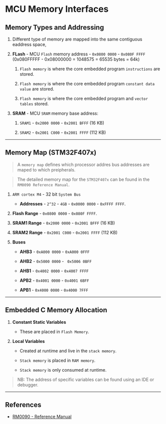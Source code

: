 # MCU Memory Interfaces

## Memory Types and Addressing

1. Different type of memory are mapped into the same contiguous eaddress space,

2. __FLash__ - MCU `Flash` memory address - `0x0800 0000` - `0x080F FFFF` (0x080FFFFF - 0x08000000 = 1048575 = 65535 bytes = 64k)

    1. `Flash memory` is where the core embedded program `instructions` are stored.

    2. `Flash memory` is where the core embedded program `constant data value` are stored.

    3. `Flash memory` is where the core embedded program and `vector tables` stored.

3. __SRAM__ - MCU `SRAM` memory base address:

    1. `SRAM1` - `0x2000 0000` - `0x2001 BFFF` (16 KB)

    2. `SRAM2` - `0x2001 C000` - `0x2001 FFFF` (112 KB)

---

## Memory Map (STM32F407x)

> A `memory map` defines which processor addres bus addresses are maped to which preipherals.

> The detailed memory map for the `STM32F407x` can be found in the `RM0090 Reference Manual`.

1. `ARM cortex M4` - 32 bit `System Bus`

    * __Addresses__ - `2^32` - `4GB` -   `0x0000 0000` - `0xFFFF FFFF`.

2. __Flash Range__ - `0x0800 0000` - `0x080F FFFF`.

3. __SRAM1 Range__ - `0x2000 0000` - `0x2001 BFFF` (16 KB)

4. __SRAM2 Range__ - `0x2001 C000` - `0x2001 FFFF` (112 KB)

5. __Buses__

    * __AHB3__ - `0xA000 0000` - `0xA000 0FFF`

    * __AHB2__ - `0x5000 0000` - ` 0x5006 0BFF`

    * __AHB1__ - `0x4002 0000` - `0x4007 FFFF`

    * __APB2__ - `0x4001 0000` - `0x4001 6BFF` 

    * __APB1__ - `0x4000 0000` - `0x4000 7FFF` 

---

## Embedded C Memory Allocation

1. __Constant Static Variables__

    * These are placed in `Flash Memory`.

2. __Local Variables__

    * Created at runtime and live in the `stack memory`. 

    * `Stack memory` is placed in `RAM memory`.

    * `Stack memory` is only consumed at runtime.

> NB: The address of specific variables can be found using an IDE or debugger.




---

## References

* [RM0090 - Reference Manual](https://www.st.com/content/ccc/resource/technical/document/reference_manual/3d/6d/5a/66/b4/99/40/d4/DM00031020.pdf/files/DM00031020.pdf/jcr:content/translations/en.DM00031020.pdf)




